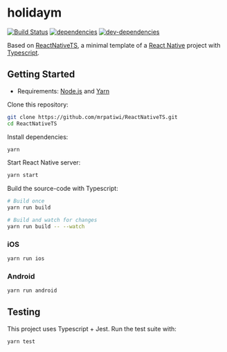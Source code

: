 # holidaym

[![Build Status][ci-image]][ci-url] [![dependencies][dependencies-image]][dependencies-url] [![dev-dependencies][dev-dependencies-image]][dev-dependencies-url]

Based on [ReactNativeTS]([original]), a minimal template of a [React Native](https://facebook.github.io/react-native/) project with [Typescript](https://www.typescriptlang.org/).

## Getting Started

* Requirements: [Node.js](https://nodejs.org) and [Yarn](https://yarnpkg.com/)

Clone this repository:

```sh
git clone https://github.com/mrpatiwi/ReactNativeTS.git
cd ReactNativeTS
```

Install dependencies:

```sh
yarn
```

Start React Native server:

```sh
yarn start
```

Build the source-code with Typescript:

```sh
# Build once
yarn run build

# Build and watch for changes
yarn run build -- --watch
```

### iOS

```sh
yarn run ios
```

### Android

```sh
yarn run android
```

## Testing

This project uses Typescript + Jest. Run the test suite with:

```sh
yarn test
```

[original]: https://github.com/mrpatiwi/ReactNativeTS
[ci-image]: https://travis-ci.org/zaripych/holidaym.svg
[ci-url]: https://travis-ci.org/zaripych/holidaym
[dependencies-image]: https://david-dm.org/mrpatiwi/ReactNativeTS.svg
[dependencies-url]: https://david-dm.org/mrpatiwi/ReactNativeTS
[dev-dependencies-image]: https://david-dm.org/mrpatiwi/ReactNativeTS/dev-status.svg
[dev-dependencies-url]: https://david-dm.org/mrpatiwi/ReactNativeTS#info=devDependencies
